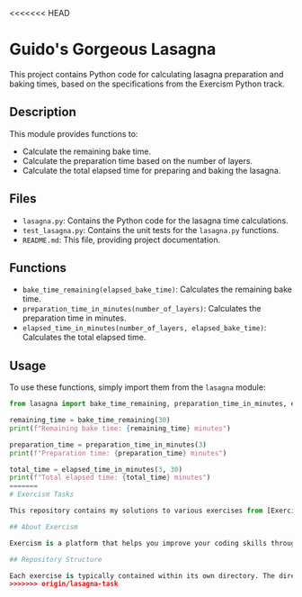 <<<<<<< HEAD
# Guido's Gorgeous Lasagna

This project contains Python code for calculating lasagna preparation and baking times, based on the specifications from the Exercism Python track.

## Description

This module provides functions to:

* Calculate the remaining bake time.
* Calculate the preparation time based on the number of layers.
* Calculate the total elapsed time for preparing and baking the lasagna.

## Files

* `lasagna.py`: Contains the Python code for the lasagna time calculations.
* `test_lasagna.py`: Contains the unit tests for the `lasagna.py` functions.
* `README.md`: This file, providing project documentation.

## Functions

* `bake_time_remaining(elapsed_bake_time)`: Calculates the remaining bake time.
* `preparation_time_in_minutes(number_of_layers)`: Calculates the preparation time in minutes.
* `elapsed_time_in_minutes(number_of_layers, elapsed_bake_time)`: Calculates the total elapsed time.

## Usage

To use these functions, simply import them from the `lasagna` module:

```python
from lasagna import bake_time_remaining, preparation_time_in_minutes, elapsed_time_in_minutes

remaining_time = bake_time_remaining(30)
print(f"Remaining bake time: {remaining_time} minutes")

preparation_time = preparation_time_in_minutes(3)
print(f"Preparation time: {preparation_time} minutes")

total_time = elapsed_time_in_minutes(3, 30)
print(f"Total elapsed time: {total_time} minutes")
=======
# Exercism Tasks

This repository contains my solutions to various exercises from [Exercism](https://exercism.org/).

## About Exercism

Exercism is a platform that helps you improve your coding skills through practice and mentorship. It provides exercises in many different programming languages, and you can get feedback on your solutions from experienced mentors.

## Repository Structure

Each exercise is typically contained within its own directory. The directory name often corresponds to the exercise's slug on Exercism.
>>>>>>> origin/lasagna-task
